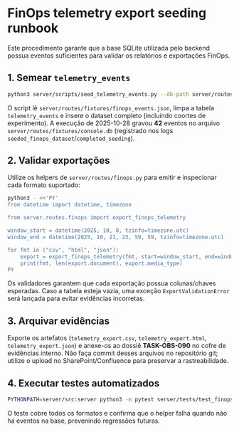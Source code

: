 # FinOps telemetry export seeding runbook

Este procedimento garante que a base SQLite utilizada pelo backend possua eventos suficientes para validar os relatórios e exportações FinOps.

## 1. Semear `telemetry_events`

```bash
python3 server/scripts/seed_telemetry_events.py --db-path server/routes/fixtures/console.db
```

O script lê `server/routes/fixtures/finops_events.json`, limpa a tabela `telemetry_events` e insere o dataset completo (incluindo coortes de experimento). A execução de 2025-10-28 gravou **42** eventos no arquivo `server/routes/fixtures/console.db` (registrado nos logs `seeded_finops_dataset`/`completed_seeding`).

## 2. Validar exportações

Utilize os helpers de `server/routes/finops.py` para emitir e inspecionar cada formato suportado:

```bash
python3 - <<'PY'
from datetime import datetime, timezone

from server.routes.finops import export_finops_telemetry

window_start = datetime(2025, 10, 8, tzinfo=timezone.utc)
window_end = datetime(2025, 10, 21, 23, 59, 59, tzinfo=timezone.utc)

for fmt in ("csv", "html", "json"):
    export = export_finops_telemetry(fmt, start=window_start, end=window_end)
    print(fmt, len(export.document), export.media_type)
PY
```

Os validadores garantem que cada exportação possua colunas/chaves esperadas. Caso a tabela esteja vazia, uma exceção `ExportValidationError` será lançada para evitar evidências incorretas.

## 3. Arquivar evidências

Exporte os artefatos (`telemetry_export.csv`, `telemetry_export.html`, `telemetry_export.json`) e anexe-os ao dossiê **TASK-OBS-090** no cofre de evidências interno. Não faça commit desses arquivos no repositório git; utilize o upload no SharePoint/Confluence para preservar a rastreabilidade.

## 4. Executar testes automatizados

```bash
PYTHONPATH=server/src:server python3 -m pytest server/tests/test_finops_exports.py
```

O teste cobre todos os formatos e confirma que o helper falha quando não há eventos na base, prevenindo regressões futuras.
